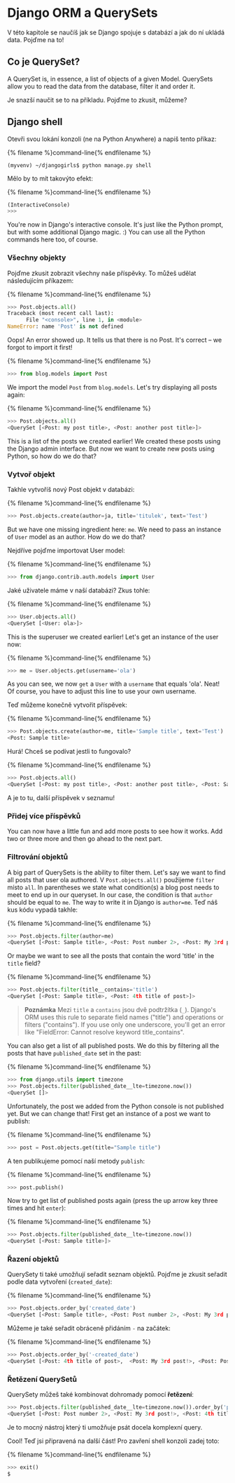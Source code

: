 # Django ORM a QuerySets

V této kapitole se naučíš jak se Django spojuje s databází a jak do ní ukládá data. Pojďme na to!

## Co je QuerySet?

A QuerySet is, in essence, a list of objects of a given Model. QuerySets allow you to read the data from the database, filter it and order it.

Je snazší naučit se to na příkladu. Pojďme to zkusit, můžeme?

## Django shell

Otevři svou lokání konzoli (ne na Python Anywhere) a napiš tento příkaz:

{% filename %}command-line{% endfilename %}

    (myvenv) ~/djangogirls$ python manage.py shell
    

Mělo by to mít takovýto efekt:

{% filename %}command-line{% endfilename %}

```python
(InteractiveConsole)
>>>
```

You're now in Django's interactive console. It's just like the Python prompt, but with some additional Django magic. :) You can use all the Python commands here too, of course.

### Všechny objekty

Pojďme zkusit zobrazit všechny naše příspěvky. To můžeš udělat následujícím příkazem:

{% filename %}command-line{% endfilename %}

```python
>>> Post.objects.all()
Traceback (most recent call last):
      File "<console>", line 1, in <module>
NameError: name 'Post' is not defined
```

Oops! An error showed up. It tells us that there is no Post. It's correct – we forgot to import it first!

{% filename %}command-line{% endfilename %}

```python
>>> from blog.models import Post
```

We import the model `Post` from `blog.models`. Let's try displaying all posts again:

{% filename %}command-line{% endfilename %}

```python
>>> Post.objects.all()
<QuerySet [<Post: my post title>, <Post: another post title>]>
```

This is a list of the posts we created earlier! We created these posts using the Django admin interface. But now we want to create new posts using Python, so how do we do that?

### Vytvoř objekt

Takhle vytvoříš nový Post objekt v databázi:

{% filename %}command-line{% endfilename %}

```python
>>> Post.objects.create(author=ja, title='titulek', text='Test')
```

But we have one missing ingredient here: `me`. We need to pass an instance of `User` model as an author. How do we do that?

Nejdříve pojďme importovat User model:

{% filename %}command-line{% endfilename %}

```python
>>> from django.contrib.auth.models import User
```

Jaké uživatele máme v naší databázi? Zkus tohle:

{% filename %}command-line{% endfilename %}

```python
>>> User.objects.all()
<QuerySet [<User: ola>]>
```

This is the superuser we created earlier! Let's get an instance of the user now:

{% filename %}command-line{% endfilename %}

```python
>>> me = User.objects.get(username='ola')
```

As you can see, we now `get` a `User` with a `username` that equals 'ola'. Neat! Of course, you have to adjust this line to use your own username.

Teď můžeme konečně vytvořit příspěvek:

{% filename %}command-line{% endfilename %}

```python
>>> Post.objects.create(author=me, title='Sample title', text='Test')
<Post: Sample title>
```

Hurá! Chceš se podívat jestli to fungovalo?

{% filename %}command-line{% endfilename %}

```python
>>> Post.objects.all()
<QuerySet [<Post: my post title>, <Post: another post title>, <Post: Sample title>]>
```

A je to tu, další příspěvek v seznamu!

### Přidej více příspěvků

You can now have a little fun and add more posts to see how it works. Add two or three more and then go ahead to the next part.

### Filtrování objektů

A big part of QuerySets is the ability to filter them. Let's say we want to find all posts that user ola authored. V `Post.objects.all()` použijeme `filter` místo `all`. In parentheses we state what condition(s) a blog post needs to meet to end up in our queryset. In our case, the condition is that `author` should be equal to `me`. The way to write it in Django is `author=me`. Teď náš kus kódu vypadá takhle:

{% filename %}command-line{% endfilename %}

```python
>>> Post.objects.filter(author=me)
<QuerySet [<Post: Sample title>, <Post: Post number 2>, <Post: My 3rd post!>, <Post: 4th title of post>]>
```

Or maybe we want to see all the posts that contain the word 'title' in the `title` field?

{% filename %}command-line{% endfilename %}

```python
>>> Post.objects.filter(title__contains='title')
<QuerySet [<Post: Sample title>, <Post: 4th title of post>]>
```

> **Poznámka** Mezi `title` a `contains` jsou dvě podtržítka (`_`). Django's ORM uses this rule to separate field names ("title") and operations or filters ("contains"). If you use only one underscore, you'll get an error like "FieldError: Cannot resolve keyword title_contains".

You can also get a list of all published posts. We do this by filtering all the posts that have `published_date` set in the past:

{% filename %}command-line{% endfilename %}

```python
>>> from django.utils import timezone
>>> Post.objects.filter(published_date__lte=timezone.now())
<QuerySet []>
```

Unfortunately, the post we added from the Python console is not published yet. But we can change that! First get an instance of a post we want to publish:

{% filename %}command-line{% endfilename %}

```python
>>> post = Post.objects.get(title="Sample title")
```

A ten publikujeme pomocí naší metody `publish`:

{% filename %}command-line{% endfilename %}

```python
>>> post.publish()
```

Now try to get list of published posts again (press the up arrow key three times and hit `enter`):

{% filename %}command-line{% endfilename %}

```python
>>> Post.objects.filter(published_date__lte=timezone.now())
<QuerySet [<Post: Sample title>]>
```

### Řazení objektů

QuerySety ti také umožňují seřadit seznam objektů. Pojďme je zkusit seřadit podle data vytvoření (`created_date`):

{% filename %}command-line{% endfilename %}

```python
>>> Post.objects.order_by('created_date')
<QuerySet [<Post: Sample title>, <Post: Post number 2>, <Post: My 3rd post!>, <Post: 4th title of post>]>
```

Můžeme je také seřadit obráceně přidáním `-` na začátek:

{% filename %}command-line{% endfilename %}

```python
>>> Post.objects.order_by('-created_date')
<QuerySet [<Post: 4th title of post>,  <Post: My 3rd post!>, <Post: Post number 2>, <Post: Sample title>]>
```

### Řetězení QuerySetů

QuerySety můžeš také kombinovat dohromady pomocí **řetězení**:

```python
>>> Post.objects.filter(published_date__lte=timezone.now()).order_by('published_date')
<QuerySet [<Post: Post number 2>, <Post: My 3rd post!>, <Post: 4th title of post>, <Post: Sample title>]>
```

Je to mocný nástroj který ti umožňuje psát docela komplexní query.

Cool! Teď jsi připravená na další část! Pro zavření shell konzoli zadej toto:

{% filename %}command-line{% endfilename %}

```python
>>> exit()
$
```